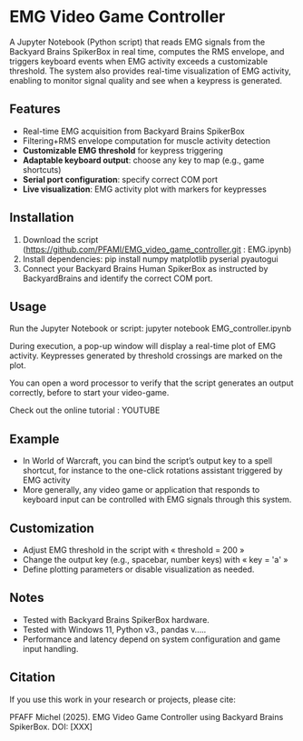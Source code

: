 # EMG Video Game Controller

A Jupyter Notebook (Python script) that reads EMG signals from the Backyard Brains SpikerBox in real time, computes the RMS envelope, and triggers keyboard events when EMG activity exceeds a customizable threshold. The system also provides real-time visualization of EMG activity, enabling to monitor signal quality and see when a keypress is generated.

## Features
- Real-time EMG acquisition from Backyard Brains SpikerBox  
- Filtering+RMS envelope computation for muscle activity detection  
- **Customizable EMG threshold** for keypress triggering  
- **Adaptable keyboard output**: choose any key to map (e.g., game shortcuts)  
- **Serial port configuration**: specify correct COM port  
- **Live visualization**: EMG activity plot with markers for keypresses  


## Installation

1. Download the script (https://github.com/PFAMI/EMG_video_game_controller.git : EMG.ipynb)
2. Install dependencies: pip install numpy matplotlib pyserial pyautogui
3. Connect your Backyard Brains Human SpikerBox as instructed by BackyardBrains and identify the correct COM port.

## Usage

Run the Jupyter Notebook or script: jupyter notebook EMG_controller.ipynb

During execution, a pop-up window will display a real-time plot of EMG activity. Keypresses generated by threshold crossings are marked on the plot.

You can open a word processor to verify that the script generates an output correctly, before to start your video-game.

Check out the online tutorial : YOUTUBE

## Example
* In World of Warcraft, you can bind the script’s output key to a spell shortcut, for instance to the one-click rotations assistant triggered by EMG activity
* More generally, any video game or application that responds to keyboard input can be controlled with EMG signals through this system.

## Customization
- Adjust EMG threshold in the script with « threshold = 200 »
- Change the output key (e.g., spacebar, number keys) with « key = 'a' »
- Define plotting parameters or disable visualization as needed.

## Notes
- Tested with Backyard Brains SpikerBox hardware.
- Tested with Windows 11, Python v3., pandas v….. 
- Performance and latency depend on system configuration and game input handling.

## Citation

If you use this work in your research or projects, please cite:

PFAFF Michel (2025). EMG Video Game Controller using Backyard Brains SpikerBox. DOI: [XXX]
